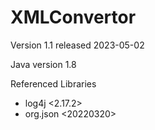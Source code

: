 # XMLConvertor

Version 1.1 released 2023-05-02

Java version 1.8

Referenced Libraries
  - log4j <2.17.2>
  - org.json <20220320>
